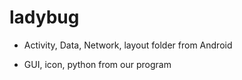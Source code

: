 # ladybug


* Activity, Data, Network, layout folder from Android 

* GUI, icon, python from our program
